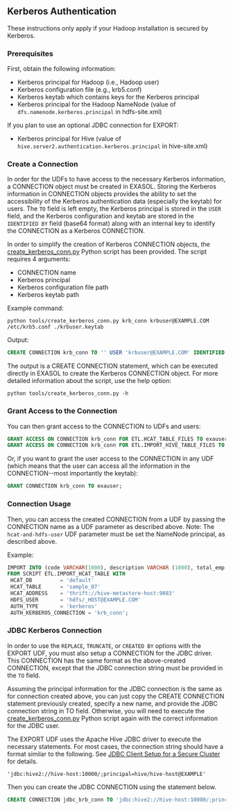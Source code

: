 ## Kerberos Authentication

These instructions only apply if your Hadoop installation is secured by Kerberos.

### Prerequisites

First, obtain the following information:
* Kerberos principal for Hadoop (i.e., Hadoop user)
* Kerberos configuration file (e.g., krb5.conf)
* Kerberos keytab which contains keys for the Kerberos principal
* Kerberos principal for the Hadoop NameNode (value of ```dfs.namenode.kerberos.principal``` in hdfs-site.xml)

If you plan to use an optional JDBC connection for EXPORT:
* Kerberos principal for Hive (value of ```hive.server2.authentication.kerberos.principal``` in hive-site.xml)

### Create a Connection

In order for the UDFs to have access to the necessary Kerberos information, a CONNECTION object must be created in EXASOL. Storing the Kerberos information in CONNECTION objects provides the ability to set the accessibility of the Kerberos authentication data (especially the keytab) for users. The ```TO``` field is left empty, the Kerberos principal is stored in the ```USER``` field, and the Kerberos configuration and keytab are stored in the ```IDENTIFIED BY``` field (base64 format) along with an internal key to identify the CONNECTION as a Kerberos CONNECTION.

In order to simplify the creation of Kerberos CONNECTION objects, the [create_kerberos_conn.py](../tools/create_kerberos_conn.py) Python script has been provided. The script requires 4 arguments:
* CONNECTION name
* Kerberos principal
* Kerberos configuration file path
* Kerberos keytab path

Example command:
```
python tools/create_kerberos_conn.py krb_conn krbuser@EXAMPLE.COM /etc/krb5.conf ./krbuser.keytab
```
Output:
```sql
CREATE CONNECTION krb_conn TO '' USER 'krbuser@EXAMPLE.COM' IDENTIFIED BY 'ExaAuthType=Kerberos;enp6Cg==;YWFhCg=='
```
The output is a CREATE CONNECTION statement, which can be executed directly in EXASOL to create the Kerberos CONNECTION object. For more detailed information about the script, use the help option:
```
python tools/create_kerberos_conn.py -h
```

### Grant Access to the Connection

You can then grant access to the CONNECTION to UDFs and users:
```sql
GRANT ACCESS ON CONNECTION krb_conn FOR ETL.HCAT_TABLE_FILES TO exauser;
GRANT ACCESS ON CONNECTION krb_conn FOR ETL.IMPORT_HIVE_TABLE_FILES TO exauser;
```
Or, if you want to grant the user access to the CONNECTION in any UDF (which means that the user can access all the information in the CONNECTION--most importantly the keytab):
```sql
GRANT CONNECTION krb_conn TO exauser;
```

### Connection Usage

Then, you can access the created CONNECTION from a UDF by passing the CONNECTION name as a UDF parameter as described above. Note: The ```hcat-and-hdfs-user``` UDF parameter must be set the NameNode principal, as described above.

Example:
```sql
IMPORT INTO (code VARCHAR(1000), description VARCHAR (1000), total_emp INT, salary INT)
FROM SCRIPT ETL.IMPORT_HCAT_TABLE WITH
 HCAT_DB         = 'default'
 HCAT_TABLE      = 'sample_07'
 HCAT_ADDRESS    = 'thrift://hive-metastore-host:9083'
 HDFS_USER       = 'hdfs/_HOST@EXAMPLE.COM'
 AUTH_TYPE       = 'kerberos'
 AUTH_KERBEROS_CONNECTION = 'krb_conn';
```

### JDBC Kerberos Connection

In order to use the ```REPLACE```, ```TRUNCATE```, or ```CREATED BY``` options with the EXPORT UDF, you must also setup a CONNECTION for the JDBC driver. This CONNECTION has the same format as the above-created CONNECTION, except that the JDBC connection string must be provided in the ```TO``` field.

Assuming the principal information for the JDBC connection is the same as for connection created above, you can just copy the CREATE CONNECTION statement previously created, specify a new name, and provide the JDBC connection string in TO field. Otherwise, you will need to execute the [create_kerberos_conn.py](../tools/create_kerberos_conn.py) Python script again with the correct information for the JDBC user.

The EXPORT UDF uses the Apache Hive JDBC driver to execute the necessary statements. For most cases, the connection string should have a format similar to the following. See [JDBC Client Setup for a Secure Cluster](https://cwiki.apache.org/confluence/display/Hive/HiveServer2+Clients#HiveServer2Clients-JDBCClientSetupforaSecureCluster) for details.
```
'jdbc:hive2://hive-host:10000/;principal=hive/hive-host@EXAMPLE'
```

Then you can create the JDBC CONNECTION using the statement below.
```sql
CREATE CONNECTION jdbc_krb_conn TO 'jdbc:hive2://hive-host:10000/;principal=hive/hive-host@EXAMPLE' USER 'krbuser@EXAMPLE.COM' IDENTIFIED BY 'ExaAuthType=Kerberos;enp6Cg==;YWFhCg=='
```
